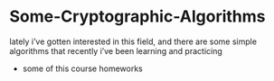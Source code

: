 # Some-Cryptographic-Algorithms
lately i’ve gotten interested in this field, and there are some simple algorithms that recently i’ve been learning and practicing
+ some of this course homeworks
